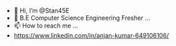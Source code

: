 - 👋 Hi, I’m @Stan45E
- 🌱 B.E Computer Science Engineering Fresher ...
- 📫 How to reach me ...
- https://www.linkedin.com/in/anjan-kumar-649106106/

<!---
Stan45E/Stan45E is a ✨ special ✨ repository because its `README.md` (this file) appears on your GitHub profile.
You can click the Preview link to take a look at your changes.
--->
